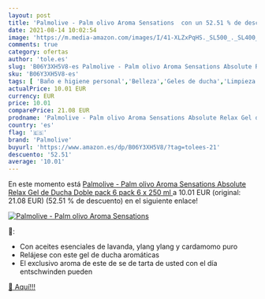 ```yaml
---
layout: post
title: 'Palmolive - Palm olivo Aroma Sensations  con un 52.51 % de descuento'
date: 2021-08-14 10:02:54
image: 'https://m.media-amazon.com/images/I/41-XLZxPqHS._SL500_._SL400_.jpg'
comments: true
category: ofertas
author: 'tole.es'
slug: 'B06Y3XH5V8-es Palmolive - Palm olivo Aroma Sensations Absolute Relax Gel...'
sku: 'B06Y3XH5V8-es'
tags: [ 'Baño e higiene personal','Belleza','Geles de ducha','Limpieza personal','de','ducha','gel','palmolive', ]
actualPrice: 10.01 EUR
currency: EUR
price: 10.01
comparePrice: 21.08 EUR
prodname: 'Palmolive - Palm olivo Aroma Sensations Absolute Relax Gel de Ducha Doble pack  6 pack  6 x 250 ml '
country: 'es'
flag: '🇪🇸'
brand: 'Palmolive'
buyurl: 'https://www.amazon.es/dp/B06Y3XH5V8/?tag=tolees-21'
descuento: '52.51'
average: '10.01'
---
```


En este momento está [Palmolive - Palm olivo Aroma Sensations Absolute Relax Gel de Ducha Doble pack  6 pack  6 x 250 ml ](https://www.amazon.es/dp/B06Y3XH5V8/?tag=tolees-21) a 10.01 EUR (original: 21.08 EUR) (52.51 %  de descuento) en el siguiente enlace!

[![Palmolive - Palm olivo Aroma Sensations ](https://m.media-amazon.com/images/I/41-XLZxPqHS._SL500_._SL400_.jpg)](https://www.amazon.es/dp/B06Y3XH5V8/?tag=tolees-21)

🔎:

- Con aceites esenciales de lavanda, ylang ylang y cardamomo puro
- Relájese con este gel de ducha aromáticas
- El exclusivo aroma de este de se de tarta de usted con el día entschwinden pueden

[🛒 Aquí!!!](https://www.amazon.es/dp/B06Y3XH5V8/?tag=tolees-21)
